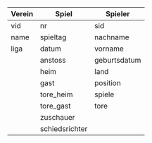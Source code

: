 | Verein              | Spiel                                                                                               | Spieler                                               |
|---------------------|----------------------------------------------------------------------------------------------------|------------------------------------------------------|
| vid                 | nr                                                                                                 | sid                                                  |
| name                | spieltag                                                                                          | nachname                                             |
| liga                | datum                                                                                            | vorname                                              |
|                     | anstoss                                                                                          | geburtsdatum                                         |
|                     | heim                                                                                            | land                                                 |
|                     | gast                                                                                            | position                                             |
|                     | tore_heim                                                                                       | spiele                                               |
|                     | tore_gast                                                                                       | tore                                                 |
|                     | zuschauer                                                                                       |                                                      |
|                     | schiedsrichter                                                                                  |                                                      |
